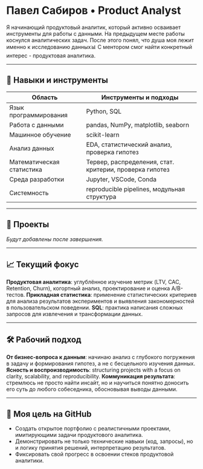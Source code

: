 # Павел Сабиров • Product Analyst

Я начинающий продуктовый аналитик, который активно осваивает инструменты для работы с данными.
На предыдущем месте работы коснулся аналитических задач. После этого понял, что душа моя лежит именно к исследованию данных📊
С ментором смог найти конкретный интерес - продуктовая аналитика.

---

## 🧩 Навыки и инструменты

| Область                   | Инструменты и подходы                                   |
|---------------------------|---------------------------------------------------------|
| Язык программирования     | Python, SQL                                             |
| Работа с данными          | pandas, NumPy, matplotlib, seaborn                      |
| Машинное обучение         | scikit-learn                                            |
| Анализ данных             | EDA, статистический анализ, проверка гипотез            |
| Математическая статистика | Тервер, распределения, стат. критерии, проверка гипотез |
| Среда разработки          | Jupyter, VSCode, Conda                                  |
| Системность               | reproducible pipelines, модульная структура             |

---

## 📂 Проекты

_Будут добавлены после завершения._

---

## 📈 Текущий фокус

**Продуктовая аналитика**: углублённое изучение метрик (LTV, CAC, Retention, Churn), когортный анализ, проектирование и оценка A/B-тестов.
**Прикладная статистика**: применение статистических критериев для анализа результатов экспериментов и выявления закономерностей в пользовательском поведении.
**SQL**: практика написания сложных запросов для извлечения и трансформации данных.

---

## 🛠 Рабочий подход

**От бизнес-вопроса к данным**: начинаю анализ с глубокого погружения в задачу и формирования гипотез, а не с бесцельного изучения данных.
**Ясность и воспроизводимость**: structuring projects with a focus on clarity, scalability, and reproducibility.
**Коммуникация результата**: стремлюсь не просто найти инсайт, но и научиться понятно доносить его суть до любого собеседника, обосновывая выводы данными.

---

## 📎 Моя цель на GitHub

- Создать открытое портфолио с реалистичными проектами, имитирующими задачи продуктового аналитика.
- Демонстрировать не только технические навыки (код, запросы), но и логику принятия решений, интерпретацию результатов.
- Фиксировать свой прогресс в освоении стеков продуктовой аналитики.



